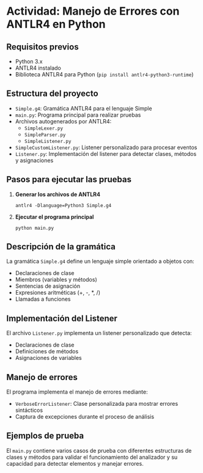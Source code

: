 # Actividad: Manejo de Errores con ANTLR4 en Python

## Requisitos previos
- Python 3.x
- ANTLR4 instalado
- Biblioteca ANTLR4 para Python (`pip install antlr4-python3-runtime`)

## Estructura del proyecto
- `Simple.g4`: Gramática ANTLR4 para el lenguaje Simple
- `main.py`: Programa principal para realizar pruebas
- Archivos autogenerados por ANTLR4: 
  - `SimpleLexer.py`
  - `SimpleParser.py`
  - `SimpleListener.py`
- `SimpleCustomListener.py`: Listener personalizado para procesar eventos
- `Listener.py`: Implementación del listener para detectar clases, métodos y asignaciones

## Pasos para ejecutar las pruebas

1. **Generar los archivos de ANTLR4**
   ```
   antlr4 -Dlanguage=Python3 Simple.g4
   ```

2. **Ejecutar el programa principal**
   ```
   python main.py
   ```

## Descripción de la gramática
La gramática `Simple.g4` define un lenguaje simple orientado a objetos con:
- Declaraciones de clase
- Miembros (variables y métodos)
- Sentencias de asignación
- Expresiones aritméticas (+, -, *, /)
- Llamadas a funciones

## Implementación del Listener
El archivo `Listener.py` implementa un listener personalizado que detecta:
- Declaraciones de clase
- Definiciones de métodos
- Asignaciones de variables

## Manejo de errores
El programa implementa el manejo de errores mediante:
- `VerboseErrorListener`: Clase personalizada para mostrar errores sintácticos
- Captura de excepciones durante el proceso de análisis

## Ejemplos de prueba
El `main.py` contiene varios casos de prueba con diferentes estructuras de clases y métodos para validar el funcionamiento del analizador y su capacidad para detectar elementos y manejar errores.

